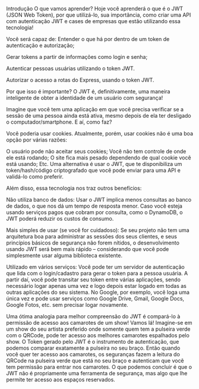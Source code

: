 Introdução
O que vamos aprender?
Hoje você aprenderá o que é o JWT (JSON Web Token), por que utilizá-lo, sua importância, como criar uma API com autenticação JWT e cases de empresas que estão utilizando essa tecnologia!


Você será capaz de:
Entender o que há por dentro de um token de autenticação e autorização;

Gerar tokens a partir de informações como login e senha;

Autenticar pessoas usuárias utilizando o token JWT.

Autorizar o acesso a rotas do Express, usando o token JWT.

Por que isso é importante?
O JWT é, definitivamente, uma maneira inteligente de obter a identidade de um usuário com segurança!

Imagine que você tem uma aplicação em que você precisa verificar se a sessão de uma pessoa ainda está ativa, mesmo depois de ela ter desligado o computador/smartphone. E aí, como faz?

Você poderia usar cookies. Atualmente, porém, usar cookies não é uma boa opção por várias razões:

O usuário pode não aceitar seus cookies;
Você não tem controle de onde ele está rodando;
O site fica mais pesado dependendo de qual cookie você está usando;
Etc.
Uma alternativa é usar o JWT, que te disponibiliza um token/hash/código criptografado que você pode enviar para uma API e validá-lo como preferir.

Além disso, essa tecnologia nos traz outros benefícios:

Não utiliza banco de dados: Usar o JWT implica menos consultas ao banco de dados, o que nos dá um tempo de resposta menor. Caso você esteja usando serviços pagos que cobram por consulta, como o DynamoDB, o JWT poderá reduzir os custos de consumo.

Mais simples de usar (se você for cuidadoso): Se seu projeto não tem uma arquitetura boa para administrar as sessões dos seus clientes, e seus princípios básicos de segurança não forem nítidos, o desenvolvimento usando JWT será bem mais rápido – considerando que você pode simplesmente usar alguma biblioteca existente.

Utilizado em vários serviços: Você pode ter um servidor de autenticação que lida com o login/cadastro para gerar o token para a pessoa usuária. A partir daí, você pode transitar seu token entre várias aplicações, sendo necessário logar apenas uma vez e logo depois estar logado em todas as outras aplicações do seu sistema. No Google, por exemplo, você loga uma única vez e pode usar serviços como Google Drive, Gmail, Google Docs, Google Fotos, etc. sem precisar logar novamente.

Uma ótima analogia para melhor compreensão do JWT é compará-lo à permissão de acesso aos camarotes de um show! Vamos lá! Imagine-se em um show do seu artista preferido onde somente quem tem a pulseira verde com o QRCode, pode ter acesso aos melhores camarotes espalhados pelo show. O Token gerado pelo JWT é o instrumento de autenticação, que podemos comparar exatamente a pulseira no seu braço. Então quando você quer ter acesso aos camarotes, os seguranças fazem a leitura do QRCode na pulseira verde que está no seu braço e autenticam que você tem permissão para entrar nos camarotes. O que podemos concluir é que o JWT não é propriamente uma ferramenta de segurança, mas algo que lhe permite ter acesso aos espaços reservados.